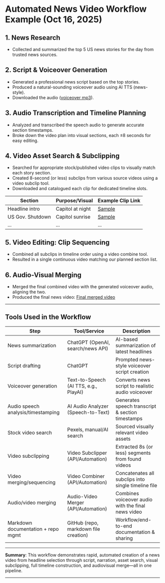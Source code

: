 # Automated News Video Workflow Example (Oct 16, 2025)

## 1. News Research
- Collected and summarized the top 5 US news stories for the day from trusted news sources.

## 2. Script & Voiceover Generation
- Generated a professional news script based on the top stories.
- Produced a natural-sounding voiceover audio using AI TTS (news-style).
- Downloaded the audio ([voiceover mp3](https://firebasestorage.googleapis.com/v0/b/mm-ai-prod.appspot.com/o/uploads%2FLRL1pk6y1ZePfFGtfgWqN5sv1AW2%2Faudios%2Ff19effa6-f0fc-42e4-a105-8dbe5c7d53ae_aud_1760593272638_1760593324688.mp3?alt=media&token=f3fd2f09-9f44-4079-b52b-5ea0e7d5a105)).

## 3. Audio Transcription and Timeline Planning
- Analyzed and transcribed the speech audio to generate accurate section timestamps.
- Broke down the video plan into visual sections, each ≤8 seconds for easy editing.

## 4. Video Asset Search & Subclipping
- Searched for appropriate stock/published video clips to visually match each story section.
- Created 8-second (or less) subclips from various source videos using a video subclip tool.
- Downloaded and catalogued each clip for dedicated timeline slots.

| Section       | Purpose/Visual         | Example Clip Link |
|---------------|-----------------------|------------------|
| Headline intro| Capitol at night      | [Sample](https://firebasestorage.googleapis.com/v0/b/mm-ai-prod.appspot.com/o/uploads%2FLRL1pk6y1ZePfFGtfgWqN5sv1AW2%2Fvideos%2Ff19effa6-f0fc-42e4-a105-8dbe5c7d53ae_vid_1760593689814_1760593690780.mp4?alt=media&token=b8397d1e-d7f1-4ea4-9a87-db3e4648b56e) |
| US Gov. Shutdown | Capitol sunrise    | [Sample](https://firebasestorage.googleapis.com/v0/b/mm-ai-prod.appspot.com/o/uploads%2FLRL1pk6y1ZePfFGtfgWqN5sv1AW2%2Fvideos%2Ff19effa6-f0fc-42e4-a105-8dbe5c7d53ae_vid_1760593696688_1760593697402.mp4?alt=media&token=b39c8778-0566-451d-a49b-97261d270ae2) |
| ...           | ...                   | ...              |

## 5. Video Editing: Clip Sequencing
- Combined all subclips in timeline order using a video combine tool.
- Resulted in a single continuous video matching our planned section list.

## 6. Audio-Visual Merging
- Merged the final combined video with the generated voiceover audio, aligning the two.
- Produced the final news video: [Final merged video](https://firebasestorage.googleapis.com/v0/b/mm-ai-prod.appspot.com/o/uploads%2FLRL1pk6y1ZePfFGtfgWqN5sv1AW2%2Fvideos%2Ff19effa6-f0fc-42e4-a105-8dbe5c7d53ae_vid_1760594700501_1760594704761.mp4?alt=media&token=bf5734b4-7729-4a98-a276-a1d1fd9a5e69)

---

## Tools Used in the Workflow

| Step                                | Tool/Service                              | Description                                                 |
|------------------------------------- |-------------------------------------------|-------------------------------------------------------------|
| News summarization                  | ChatGPT (OpenAI, search/news API)         | AI-based summarization of latest headlines                  |
| Script drafting                     | ChatGPT                                   | Prompted news-style voiceover script creation               |
| Voiceover generation                | Text-to-Speech (AI TTS, e.g., PlayAI)     | Converts news script to realistic audio voiceover           |
| Audio speech analysis/timestamping  | AI Audio Analyzer (Speech-to-Text)        | Generates speech transcript & section timestamps            |
| Stock video search                  | Pexels, manual/AI search                  | Sourced visually relevant video assets                      |
| Video subclipping                   | Video Subclipper (API/Automation)         | Extracted 8s (or less) segments from found videos           |
| Video merging/sequencing            | Video Combiner (API/Automation)           | Concatenates all subclips into single timeline file         |
| Audio/video merging                 | Audio-Video Merger (API/Automation)       | Combines voiceover audio with the final news video          |
| Markdown documentation + repo mgmt  | GitHub (repo, markdown file creation)     | Workflow/end-to-end documentation & sharing                 |

---

**Summary**: This workflow demonstrates rapid, automated creation of a news video from headline selection through script, narration, asset search, visual subclipping, full timeline construction, and audiovisual merge—all in one pipeline.

---
